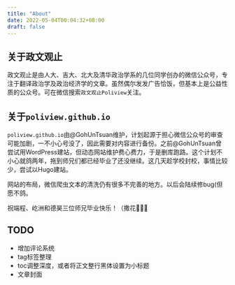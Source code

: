 ```yaml
---
title: "About"
date: 2022-05-04T00:04:32+08:00
draft: false
---
```


## 关于政文观止

政文观止是由人大、吉大、北大及清华政治学系的几位同学创办的微信公众号，专注于翻译政治学及政治经济学的文章。虽然偶尔发发广告恰饭，但基本上是公益性质的公众号。可在微信搜索`政文观止Poliview`关注。


## 关于`poliview.github.io`

`poliview.github.io`由@GohUnTsuan维护，计划起源于担心微信公众号的审查可能加剧，一不小心号没了，因此需要对内容进行备份。之前@GohUnTsuan曾尝试用WordPress建站，但动态网站维护费心费力，于是删库跑路。这个计划不小心就鸽两年，拖到师兄们都已经毕业了还没继续。这几天趁学校封校，事情比较少，尝试以Hugo建站。

网站的布局，微信爬虫文本的清洗仍有很多不完善的地方。以后会陆续修bug(但愿不鸽。

祝端程、屹洲和德昊三位师兄毕业快乐！（撒花🎉🎉🎉

## TODO
- 增加评论系统
- tag标签整理
- toc调整深度，或者将正文整行黑体设置为小标题
- 文章封面